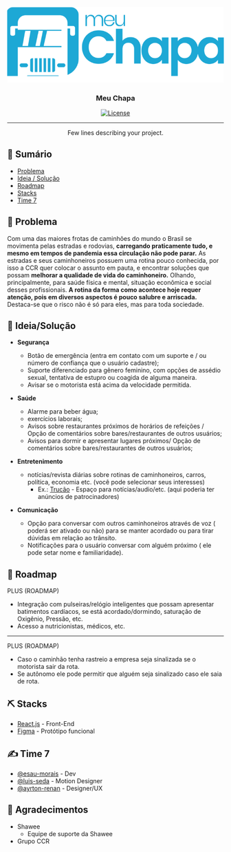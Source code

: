 <p align="center">
  <a href="https://meuchapa.netlify.app" rel="noopener">
 <img src="./public/images/Section 1.png" alt="Meu Chapa Logo"></a>
</p>
<h3 align="center">Meu Chapa</h3>

<div align="center">

[![License](https://img.shields.io/badge/license-MIT-blue.svg)](./LICENSE)

</div>

---

<p align="center"> Few lines describing your project.
    <br> 
</p>

## 📝 Sumário

- [Problema](#problem_statement)
- [Ideia / Solução](#idea)
- [Roadmap](#future_scope)
- [Stacks](#tech_stack)
- [Time 7](#authors)

## 🧐 Problema <a name = "problem_statement"></a>

Com uma das maiores frotas de caminhões do mundo o Brasil se movimenta pelas estradas e rodovias, **carregando praticamente tudo, e mesmo em tempos de pandemia essa circulação não pode parar.** As estradas e seus caminhoneiros possuem uma rotina pouco conhecida, por isso a CCR quer colocar o assunto em pauta, e encontrar soluções que possam **melhorar a qualidade de vida do caminhoneiro.** Olhando, principalmente, para saúde física e mental, situação econômica e social desses profissionais. **A rotina da forma como acontece hoje requer atenção, pois em diversos aspectos é pouco salubre e arriscada.** Destaca-se que o risco não é só para eles, mas para toda sociedade.

## 🧐 Ideia/Solução <a name = "idea"></a>

- **Segurança**
    - Botão de emergência (entra em contato com um suporte e / ou número de confiança que o usuário cadastre);
    - Suporte diferenciado para gênero feminino, com opções de assédio sexual, tentativa de estupro ou coagida de alguma maneira.
    - Avisar se o motorista está acima da velocidade permitida.

- **Saúde**
    - Alarme para beber água;
    - exercícios laborais;
    - Avisos sobre restaurantes próximos de horários de refeições / Opção de comentários sobre bares/restaurantes de outros usuários;
    - Avisos para dormir e apresentar lugares próximos/ Opção de comentários sobre bares/restaurantes de outros usuários;

- **Entretenimento**
    - notícias/revista diárias sobre rotinas de caminhoneiros, carros, política, economia etc. (você pode selecionar seus interesses)
        - Ex.: [Trucão](https://trucao.com.br/) - Espaço para notícias/audio/etc.  (aqui poderia ter anúncios de patrocinadores)

- **Comunicação**
    - Opção para conversar com outros caminhoneiros através de voz ( poderá ser ativado ou não) para se manter acordado ou para tirar dúvidas em relação ao trânsito.
    - Notificações para o usuário conversar com alguém próximo ( ele pode setar nome e familiaridade).

## 🚀 Roadmap <a name = "future_scope"></a>

PLUS (ROADMAP)

- Integração com pulseiras/relógio inteligentes que possam apresentar batimentos cardíacos, se está acordado/dormindo, saturação de Oxigênio, Pressão, etc.
- Acesso a nutricionistas, médicos, etc.

---

PLUS (ROADMAP)

- Caso o caminhão tenha rastreio a empresa seja sinalizada se o motorista sair da rota.
- Se autônomo ele pode permitir que alguém seja sinalizado caso ele saia de rota.

## ⛏️ Stacks <a name = "tech_stack"></a>

- [React.js](https://www.reactjs.org) - Front-End
- [Figma](https://www.figma.com) - Protótipo funcional

## ✍️ Time 7 <a name = "authors"></a>

- [@esau-morais](https://github.com/esau-morais) - Dev
- [@luis-seda](https://linkedin.com/in/luis-seda-instructor-vfxcompositor) - Motion Designer
- [@ayrton-renan](https://www.linkedin.com/in/ayrtonrenan/) - Designer/UX

## 🎉 Agradecimentos <a name = "acknowledgments"></a>

- Shawee
  - Equipe de suporte da Shawee
- Grupo CCR
